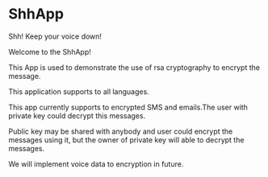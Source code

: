 ShhApp
======

Shh! Keep your voice down!

Welcome to the ShhApp!

This App is used to demonstrate the use of rsa cryptography to encrypt the message. 

This application supports to all languages. 

This app currently supports to encrypted SMS and emails.The user with private key could decrypt this messages.

Public key may be shared with anybody and user could encrypt the messages using it, but the owner of private key will able to decrypt the messages.

We will implement voice data to encryption in future.